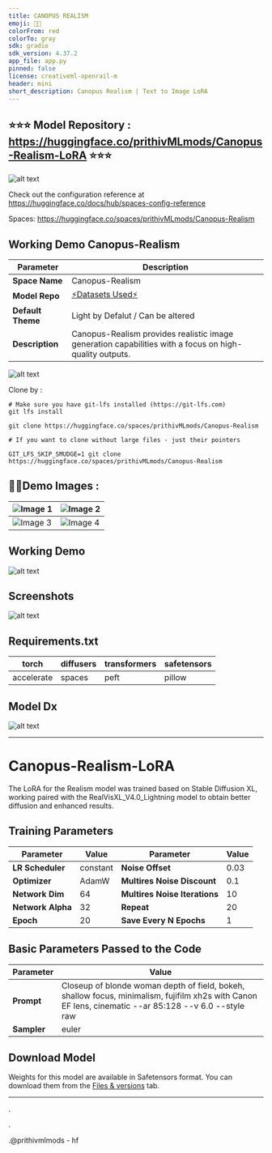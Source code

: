 ```yaml
---
title: CANOPUS REALISM
emoji: 🧒🏻
colorFrom: red
colorTo: gray
sdk: gradio
sdk_version: 4.37.2
app_file: app.py
pinned: false
license: creativeml-openrail-m
header: mini
short_description: Canopus Realism | Text to Image LoRA
---
```



## ⭐⭐⭐  Model Repository : https://huggingface.co/prithivMLmods/Canopus-Realism-LoRA  ⭐⭐⭐

![alt text](files/cc.png)

Check out the configuration reference at https://huggingface.co/docs/hub/spaces-config-reference

Spaces: https://huggingface.co/spaces/prithivMLmods/Canopus-Realism

## Working Demo Canopus-Realism

| Parameter           | Description                                          |
|---------------------|------------------------------------------------------|
| **Space Name**      | Canopus-Realism                                      |
| **Model Repo**       | [⚡Datasets Used⚡](https://huggingface.co/datasets/prithivMLmods/Canopus-Realism-Minimalist) |
| **Default Theme**   |      Light by Defalut / Can be altered                                         |
| **Description**     | Canopus-Realism provides realistic image generation capabilities with a focus on high-quality outputs. |


![alt text](files/cover.png)

Clone by : 

    # Make sure you have git-lfs installed (https://git-lfs.com)
    git lfs install
    
    git clone https://huggingface.co/spaces/prithivMLmods/Canopus-Realism
    
    # If you want to clone without large files - just their pointers
    
    GIT_LFS_SKIP_SMUDGE=1 git clone https://huggingface.co/spaces/prithivMLmods/Canopus-Realism


## 🧒🏻Demo Images : 

| ![Image 1](assets/3.png) | ![Image 2](assets/8.png) |
|-------------------------|-------------------------|
| ![Image 3](assets/9.png) | ![Image 4](assets/11.png) |

## Working Demo

![alt text](files/yu.gif)

## Screenshots

![alt text](files/cce.png)

## Requirements.txt


| torch     | diffusers | transformers | safetensors |
|-----------|-----------|--------------|-------------|
| accelerate| spaces    | peft         | pillow      |

## Model Dx

![alt text](assets/xddr.png)

---

# Canopus-Realism-LoRA

The LoRA for the Realism model was trained based on Stable Diffusion XL, working paired with the RealVisXL_V4.0_Lightning model to obtain better diffusion and enhanced results.

## Training Parameters

| Parameter                  | Value       | Parameter                    | Value  |
|----------------------------|-------------|------------------------------|--------|
| **LR Scheduler**           | constant    | **Noise Offset**             | 0.03   |
| **Optimizer**              | AdamW       | **Multires Noise Discount**  | 0.1    |
| **Network Dim**            | 64          | **Multires Noise Iterations**| 10     |
| **Network Alpha**          | 32          | **Repeat**                   | 20     |
| **Epoch**                  | 20          | **Save Every N Epochs**      | 1      |

## Basic Parameters Passed to the Code

| Parameter                  | Value                                                                                      |
|----------------------------|--------------------------------------------------------------------------------------------|
| **Prompt**                 | Closeup of blonde woman depth of field, bokeh, shallow focus, minimalism, fujifilm xh2s with Canon EF lens, cinematic --ar 85:128 --v 6.0 --style raw |
| **Sampler**                | euler                                                                                      |

## Download Model

Weights for this model are available in Safetensors format. You can download them from the [Files & versions](https://huggingface.co/prithivMLmods/Canopus-Realism-LoRA/tree/main) tab.

---

.

.

.@prithivmlmods - hf
